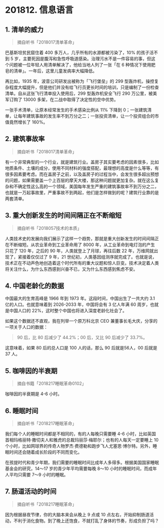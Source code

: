 # 201812. 信息语言

## 1. 清单的威力
> 摘自听书「2018017清单革命」

巴基斯坦贫民窟住着 400 多万人，几乎所有的水源都被污染了，10% 的孩子活不到 5 岁，主要死因是腹泻和急性呼吸道感染。治理污水不是一件容易的事，但这个问题被一位年轻人用清单解决了，他给当地人列了一张「在 6 种情况下使用肥皂的清单」。一年后，这里儿童发病率大幅降低。

再比如，1935 年，波音公司研发出被称为「飞行堡垒」的 299 型轰炸机，操控复杂程度大幅提升，但是他们并没有给飞行员更长时间的培训，只是编制了一份检查清单。自从这张飞行清单投入使用后，299 型轰炸机安全飞行 290 万公里，被美军订购了 13000 多架，在二战中取得了决定性的空中优势。

一张手术清单，让原本经常发生的手术感染比例从 11% 下降到 0；一张建筑清单，让每年建筑事故的发生率不到万分之二；一张投资清单，让一个投资组合的市值竟然增长了 160%。

## 2. 建筑事故率
> 摘自听书「2018017清单革命」

有一个非常典型的一个行业，就是建筑行业。盖房子其实要考虑的因素很多，比如地质条件、土壤的成分，使用不同材料的强度搭配，最理想的高度是什么等等，有很多因素要考虑。而在盖房子之前，以及盖房子的过程当中，会发生很多超出预想的问题，如果需要盖一个上百层的摩天大楼，那这种问题就更加复杂。就在这么复杂和不确定性这么高的一个领域，美国每年发生严重的建筑事故率不到万分之二，也就是一万起事故里，严重事故不到两起，他们是怎样做到的呢？建筑行业靠的是两套清单。

## 3. 重大创新发生的时间间隔正在不断缩短
> 摘自听书「2018057技术的本质」

人类技术史的发展向我们展示了这样一个趋势，那就是重大创新发生的时间间隔正在不断缩短。从农业革命到工业革命用了 8000 年，从工业革命到电灯泡的产生只花了 120 年，之后的 90 年，人类就登上了月球，再往后数 22 年，万维网就出现了，紧接着仅仅过了 9 年，21 世纪初，人类基因组测序就完成了。也就是说，技术正在不动声色地创造着这个时代所有的重大议题和惊人巨变。技术决定着人类将关注什么，为什么东西感到兴奋不已，又为什么东西感到焦虑不安。

## 4. 中国老龄化的数据

中国最大的生育高峰是 1966 年到 1973 年。这段时间，中国出生了一共大约 3.1 亿的人口。也就意味着到 2026-2033 年，中国将会有 3 亿人年满 60 周岁，也就是中国人口的 22%，这时整个中国也将进入深度老龄化社会了。

如果这个数据还不直观，我在列举一个原万科北京 CEO 兼董事长毛大庆，分享的一项关于人口的数据：

> 90 后，比 80 后减少了 44.2%；00 后，又比 90 后减少了 33.7%。

这意味着，如果 80 后的总人口是 100 人的话，那么 90 后就是56人，00 后就是 37 人。

## 5. 咖啡因的半衰期
> 摘自书籍「2018217睡眠革命0102」

咖啡因的半衰期是 4-6 小时。

## 6. 睡眠时间
> 摘自听书「2018217睡眠革命」

我们每个人的睡眠时间都是不相同的，有的人每晚只需要睡 4-6 小时，比如英国首相玛格丽特·撒切夫人和雅虎的总裁玛丽莎·梅耶尔；也有的人每天一定要睡上 10 个小时，比如网球界的传奇人物罗杰·费德勒和跑步飞人尤塞恩·博尔特。另外，睡眠时间还会随着成长阶段的不同而变化。

在孩提时代和青少年期，我们需要的睡眠时间比成年人多得多。根据美国国家睡眠基金会的研究，14～17 岁的青少年平均需要每晚 8～10 小时的睡眠时间，而成年人平均只需要 7～9 小时的睡眠。

## 7. 肠道活动的时间
> 摘自听书「2018217睡眠革命」

因为根据昼夜节律，你的大脑本来会从晚上 9 点或 10 点左右，开始抑制肠道活动，不利于消化食物。到了晚上还饱食，不就打乱了身体的节奏，形成负担了吗？




